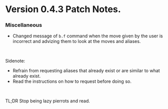 # Version 0.4.3 Patch Notes.

### Miscellaneous
 - Changed message of `b.f` command when the move given by the user is incorrect and advizing them to look at the moves and aliases.

&#x200B;

Sidenote: 
 - Refrain from requesting aliases that already exist or are similar to what already exist.
 - Read the instructions on how to request before doing so.

&#x200B;
&#x200B;

TL;DR Stop being lazy pierrots and read.